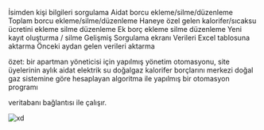 İsimden kişi bilgileri sorgulama
Aidat borcu ekleme/silme/düzenleme
Toplam borcu ekleme/silme/düzenleme
Haneye özel gelen kalorifer/sıcaksu ücretini ekleme silme düzenleme
Ek borç ekleme silme düzenleme
Yeni kayıt oluşturma / silme 
Gelişmiş Sorgulama ekranı
Verileri Excel tablosuna aktarma
Önceki aydan gelen verileri aktarma

özet: bir apartman yöneticisi için yapılmış  yönetim otomasyonu, site üyelerinin aylık aidat elektrik su doğalgaz kalorifer borçlarını merkezi doğal gaz sistemine göre hesaplayan algoritma ile yapılmış bir otomasyon programı 

veritabanı bağlantısı ile çalışır.



![xd](https://user-images.githubusercontent.com/58307867/235361478-de21143f-f814-4697-b606-253ec0828524.png)
